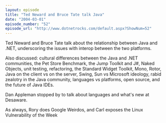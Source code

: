 ```yaml
---
layout: episode
title: "Ted Neward and Bruce Tate talk Java"
date: "2004-03-01"
episode_number: "52"
episode_url: "http://www.dotnetrocks.com/default.aspx?ShowNum=52"
---
```


Ted Neward and Bruce Tate talk about the relationship between Java and .NET, underscoring the issues with interop between the two platforms. 

Also discussed: cultural differences between the Java and .NET communities, the Pet Store Benchmark, the Jump Toolkit and J#, Naked Objects, unit testing, refactoring, the Standard Widget Toolkit, Mono, Rotor, Java on the client vs on the server, Swing, Sun vs Microsoft ideology, rabid zealotry in the Java community, languages vs platforms,  open source, and the future of Java IDEs.

Dan Appleman stopped by to talk about languages and what's new at Desaware.

As always, Rory does Google Weirdos, and Carl exposes the Linux Vulnerability of the Week
